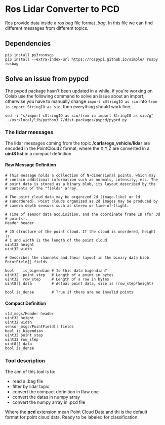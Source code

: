 # Ros Lidar Converter to PCD
Ros provide data inside a ros bag file format *.bag*. In this file we
can find different messages from different topics.
## Dependencies
```
pip install py3rosmsgs
pip install --extra-index-url https://rospypi.github.io/simple/ rospy rosbag
```
## Solve an issue from pypcd
The pypcd package hasn't been updated in a while, if you're working on Colab use the following command to solve an issue about an import, otherwise you have to manually change ```import cStringIO as sio``` into ```from io import StringIO as sio```, then everything should work fine.
```
sed -i "s/import cStringIO as sio/from io import StringIO as sio/g" ../usr/local/lib/python3.7/dist-packages/pypcd/pypcd.py
```
### The lidar messages
The lidar messages coming from the topic **/carla/ego_vehicle/lidar** are
encoded in the PointCloud2 format, where the X,Y,Z are converted in a 
**uint8 list** in a compact definition.

#### Raw Message Definition
```
# This message holds a collection of N-dimensional points, which may
# contain additional information such as normals, intensity, etc. The
# point data is stored as a binary blob, its layout described by the
# contents of the "fields" array.

# The point cloud data may be organized 2d (image-like) or 1d
# (unordered). Point clouds organized as 2d images may be produced by
# camera depth sensors such as stereo or time-of-flight.

# Time of sensor data acquisition, and the coordinate frame ID (for 3d
# points).
Header header

# 2D structure of the point cloud. If the cloud is unordered, height is
# 1 and width is the length of the point cloud.
uint32 height
uint32 width

# Describes the channels and their layout in the binary data blob.
PointField[] fields

bool    is_bigendian # Is this data bigendian?
uint32  point_step   # Length of a point in bytes
uint32  row_step     # Length of a row in bytes
uint8[] data         # Actual point data, size is (row_step*height)

bool is_dense        # True if there are no invalid points
```

#### Compact Definition
```
std_msgs/Header header
uint32 height
uint32 width
sensor_msgs/PointField[] fields
bool is_bigendian
uint32 point_step
uint32 row_step
uint8[] data
bool is_dense
```

### Tool description
The aim of this tool is to:
- read a .bag file
- filter by lidar topic
- convert the compact definition in Raw one
- convert the datas in numpy array
- convert the numpy array in .pcd file

Where the **pcd** extension mean Point Cloud Data and thi is the
default format for point cloud data. Ready to be labeled for classification.
